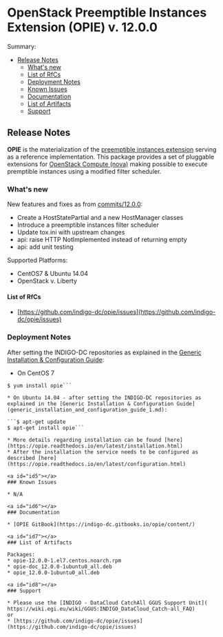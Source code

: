 # OpenStack Preemptible Instances Extension (OPIE) v. 12.0.0


Summary:
* [Release Notes](#id1)
  * [What's new](#id2)
  * [List of RfCs](#id3)
  * [Deployment Notes](#id4)
  * [Known Issues](#id5)
  * [Documentation](#id6)
  * [List of Artifacts](#id7)
  * [Support](#id8)


<a id="id1"></a>
## Release Notes

**OPIE** is the materialization of the [preemptible instances extension](https://blueprints.launchpad.net/openstack/?searchtext=preemptible-instances) serving as a reference implementation. This package provides a set of pluggable extensions for [OpenStack Compute (nova)](http://openstack.org/) making possible to execute premptible instances using a modified filter scheduler.

<a id="id2"></a>
### What's new

New features and fixes as from [commits/12.0.0](https://github.com/indigo-dc/opie/commits/12.0.0):
* Create a HostStatePartial and a new HostManager classes
* Introduce a preemptible instances filter scheduler
* Update tox.ini with upstream changes
* api: raise HTTP NotImplemented instead of returning empty 
* api: add unit testing


Supported Platforms:
* CentOS7 & Ubuntu 14.04
* OpenStack v. Liberty


<a id="id3"></a>
#### List of RfCs 

* [https://github.com/indigo-dc/opie/issues](https://github.com/indigo-dc/opie/issues)

<a id="id4"></a>
### Deployment Notes

After setting the INDIGO-DC repositories as explained in the [Generic Installation & Configuration Guide](generic_installation_and_configuration_guide_1.md):
* On CentOS 7 

```$ yum clean all
$ yum install opie```

* On Ubuntu 14.04 - after setting the INDIGO-DC repositories as explained in the [Generic Installation & Configuration Guide](generic_installation_and_configuration_guide_1.md):

```$ apt-get update
$ apt-get install opie```

* More details regarding installation can be found [here](https://opie.readthedocs.io/en/latest/installation.html)
* After the installation the service needs to be configured as described [here](https://opie.readthedocs.io/en/latest/configuration.html)

<a id="id5"></a>
### Known Issues

* N/A

<a id="id6"></a>
### Documentation

* [OPIE GitBook](https://indigo-dc.gitbooks.io/opie/content/)

<a id="id7"></a>
### List of Artifacts

Packages:
* opie-12.0.0-1.el7.centos.noarch.rpm
* opie-doc_12.0.0-1ubuntu0_all.deb
* opie_12.0.0-1ubuntu0_all.deb

<a id="id8"></a>
### Support

* Please use the [INDIGO - DataCloud CatchAll GGUS Support Unit](
https://wiki.egi.eu/wiki/GGUS:INDIGO_DataCloud_Catch-all_FAQ)
or
* [https://github.com/indigo-dc/opie/issues](https://github.com/indigo-dc/opie/issues)